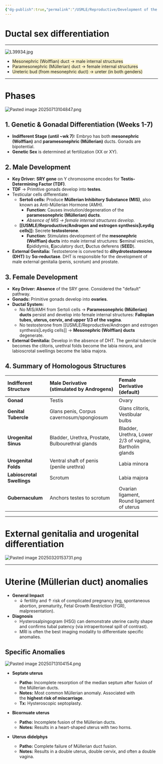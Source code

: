 ```yaml
---
{"dg-publish":true,"permalink":"/USMLE/Reproductive/Development of the reproductive system/"}
---
```


# Ductal sex differentiation
---
![L39934.jpg](/img/user/appendix/L39934.jpg)

- <span style="background:rgba(240, 200, 0, 0.2)">Mesonephric (Wolffian) duct → male internal structures</span>
- <span style="background:rgba(240, 200, 0, 0.2)">Paramesonephric (Müllerian) duct → female internal structures</span>
- <span style="background:rgba(240, 200, 0, 0.2)">Ureteric bud (from mesonephric duct) → ureter (in both genders)</span>

---
# Phases
![Pasted image 20250713104847.png](/img/user/appendix/Pasted%20image%2020250713104847.png)
## 1. Genetic & Gonadal Differentiation (Weeks 1-7)

*   **Indifferent Stage (until ~wk 7):** Embryo has both **mesonephric (Wolffian)** and **paramesonephric (Müllerian)** ducts. Gonads are bipotential.
*   **Genetic Sex** is determined at fertilization (XX or XY).

## 2. Male Development

*   **Key Driver:** **SRY gene** on Y chromosome encodes for **Testis-Determining Factor (TDF)**.
*   **TDF** → Primitive gonads develop into **testes**.
*   Testicular cells differentiate:
    *   **Sertoli cells:** Produce **Müllerian Inhibitory Substance (MIS)**, also known as Anti-Müllerian Hormone (AMH).
        *   **Function:** Causes involution/degeneration of the **paramesonephric (Müllerian) ducts**.
        *   *Absence of MIS → female internal structures develop.*
    *   **[[USMLE/Reproductive/Androgen and estrogen synthesis\|Leydig cells]]:** Secrete **testosterone**.
        *   **Function:** Stimulates development of the **mesonephric (Wolffian) ducts** into male internal structures: **S**eminal vesicles, **E**pididymis, **E**jaculatory duct, **D**uctus deferens (**SEED**).
*   **External Genitalia:** Testosterone is converted to **dihydrotestosterone (DHT)** by **5α-reductase**. DHT is responsible for the development of male external genitalia (penis, scrotum) and prostate.

## 3. Female Development

*   **Key Driver:** **Absence** of the SRY gene. Considered the "default" pathway.
*   **Gonads:** Primitive gonads develop into **ovaries**.
*   **Ductal System:**
    *   No MIS/AMH from Sertoli cells → **Paramesonephric (Müllerian) ducts** persist and develop into female internal structures: **Fallopian tubes, uterus, cervix, and upper 1/3 of the vagina**.
    *   No testosterone from [[USMLE/Reproductive/Androgen and estrogen synthesis\|Leydig cells]] → **Mesonephric (Wolffian) ducts** degenerate.
*   **External Genitalia:** Develop in the absence of DHT. The genital tubercle becomes the clitoris, urethral folds become the labia minora, and labioscrotal swellings become the labia majora.

## 4. Summary of Homologous Structures

| **Indifferent Structure** | **Male Derivative (stimulated by Androgens)** | **Female Derivative (default)** |
| :--- | :--- | :--- |
| **Gonad** | Testis | Ovary |
| **Genital Tubercle** | Glans penis, Corpus cavernosum/spongiosum | Glans clitoris, Vestibular bulbs |
| **Urogenital Sinus** | Bladder, Urethra, Prostate, Bulbourethral glands | Bladder, Urethra, Lower 2/3 of vagina, Bartholin glands |
| **Urogenital Folds** | Ventral shaft of penis (penile urethra) | Labia minora |
| **Labioscrotal Swellings** | Scrotum | Labia majora |
| **Gubernaculum** | Anchors testes to scrotum | Ovarian ligament, Round ligament of uterus |

---
# External genitalia and urogenital differentiation
![Pasted image 20250320153731.png](/img/user/appendix/Pasted%20image%2020250320153731.png)

---
# Uterine (Müllerian duct) anomalies

- **General Impact**
    - ↓ fertility and ↑ risk of complicated pregnancy (eg, spontaneous abortion, prematurity, Fetal Growth Restriction (FGR), malpresentation).
- **Diagnosis**
    - Hysterosalpingogram (HSG) can demonstrate uterine cavity shape and confirms tubal patency (via intraperitoneal spill of contrast).
    - MRI is often the best imaging modality to differentiate specific anomalies.
## Specific Anomalies
![Pasted image 20250713104154.png](/img/user/appendix/Pasted%20image%2020250713104154.png)
- **Septate uterus**
    
    - **Patho:** Incomplete resorption of the median septum after fusion of the Müllerian ducts.
    - **Notes:** Most common Müllerian anomaly. Associated with the **highest risk of miscarriage**.
    - **Tx:** Hysteroscopic septoplasty.
- **Bicornuate uterus**
    
    - **Patho:** Incomplete fusion of the Müllerian ducts.
    - **Notes:** Results in a heart-shaped uterus with two horns.
- **Uterus didelphys**
    
    - **Patho:** Complete failure of Müllerian duct fusion.
    - **Notes:** Results in a double uterus, double cervix, and often a double vagina.